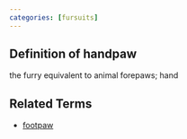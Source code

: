 ```yaml
---
categories: [fursuits]
---
```


## Definition of handpaw

the furry equivalent to animal forepaws; hand

## Related Terms

- [footpaw](./footpaw)
